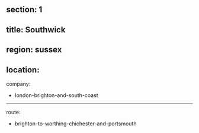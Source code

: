 section: 1
----
title: Southwick
----
region: sussex
----
location: 
----
company:
- london-brighton-and-south-coast
----
route:
- brighton-to-worthing-chichester-and-portsmouth
